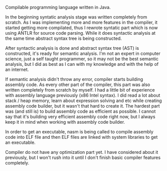 Compilable programming language written in Java.

In the beginning syntatic analysis stage was written completely from scratch. As I was implementing more and more features in the compiler, it started getting more compilated, thus I rewrote syntatic part which is now using ANTLR for source code parsing. While it does syntactic analysis at the same time abstract syntax tree is being constructed.

After syntactic analysis is done and abstract syntax tree (AST) is constructed, it's ready for semantic analysis. I'm not an expert in computer science, just a self taught programmer, so it may not be the best semantic analysis, but I did as best as I can with my knowledge and with the help of an internet.

If semantic analysis didn't throw any error, compiler starts building assembly code. As every other part of the compiler, this part was also written completely from scratch by myself. I had a little bit of experience with assembly language previously (x86 Intel syntax). I did read a lot about stack / heap memory, learn about expression solving and etc while creating assembly code builder, but it wasn't that hard to create it. The hardest part was (and still is) to build assembly code as efficient as possible. I cannot say that it's building very efficient assembly code right now, but I always keep it in mind when working with assembly code builder.

In order to get an executable, nasm is being called to compile assembly code into ELF file and then ELF files are linked with system libraries to get an executable.

Compiler do not have any optimization part yet. I have considered about it previously, but I won't rush into it until I don't finish basic compiler features completely.
